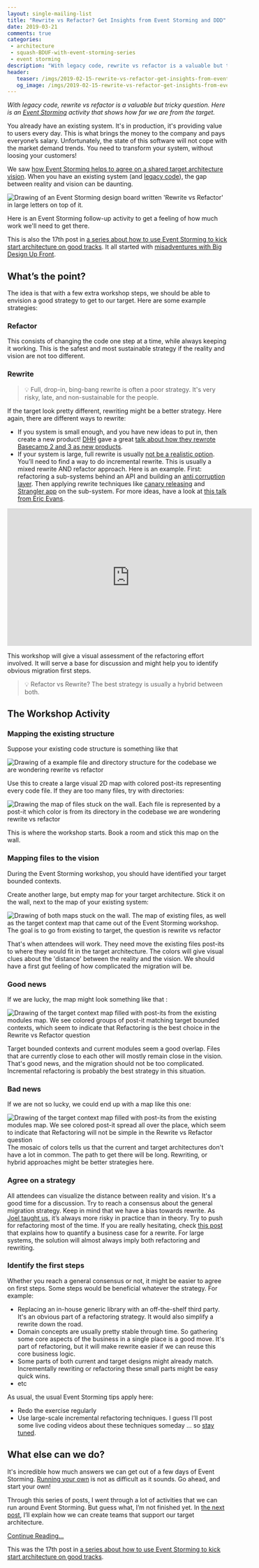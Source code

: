 ```yaml
---
layout: single-mailing-list
title: "Rewrite vs Refactor? Get Insights from Event Storming and DDD"
date: 2019-03-21
comments: true
categories:
 - architecture
 - squash-BDUF-with-event-storming-series
 - event storming
description: "With legacy code, rewrite vs refactor is a valuable but tricky question. Here is an Event Storming follow-up activity that visually shows how far we are from the target. This should trigger more insightful discussions, and to the identification of the first migration steps."
header:
   teaser: /imgs/2019-02-15-rewrite-vs-refactor-get-insights-from-event-storming-and-ddd/event-storming-rewrite-vs-refactor-teaser.jpeg
   og_image: /imgs/2019-02-15-rewrite-vs-refactor-get-insights-from-event-storming-and-ddd/event-storming-rewrite-vs-refactor-og.jpeg
---
```

_With legacy code, rewrite vs refactor is a valuable but tricky question. Here is an [Event Storming](https://www.eventstorming.com/) activity that shows how far we are from the target._

You already have an existing system. It's in production, it's providing value to users every day. This is what brings the money to the company and pays everyone’s salary. Unfortunately, the state of this software will not cope with the market demand trends. You need to transform your system, without loosing your customers!

We saw [how Event Storming helps to agree on a shared target architecture vision](/drafting-a-functional-architecture-vision-with-ddd-event-storming-part-1/). When you have an existing system (and [legacy code](https://en.wikipedia.org/wiki/Legacy_code)), the gap between reality and vision can be daunting.

![Drawing of an Event Storming design board written 'Rewrite vs Refactor' in large letters on top of it.]({{site.url}}/imgs/2019-02-15-rewrite-vs-refactor-get-insights-from-event-storming-and-ddd/event-storming-rewrite-vs-refactor.jpeg)

Here is an Event Storming follow-up activity to get a feeling of how much work we'll need to get there.

This is also the 17th post in [a series about how to use Event Storming to kick start architecture on good tracks](/categories/#squash-bduf-with-event-storming-series). It all started with [misadventures with Big Design Up Front](/misadventures-with-big-design-up-front/).

## What’s the point?

The idea is that with a few extra workshop steps, we should be able to envision a good strategy to get to our target. Here are some example strategies:

### Refactor

This consists of changing the code one step at a time, while always keeping it working. This is the safest and most sustainable strategy if the reality and vision are not too different.

### Rewrite

> 💡 Full, drop-in, bing-bang rewrite is often a poor strategy. It's very risky, late, and non-sustainable for the people.

If the target look pretty different, rewriting might be a better strategy. Here again, there are different ways to rewrite:

*   If you system is small enough, and you have new ideas to put in, then create a new product! [DHH](https://twitter.com/dhh) gave a great [talk about how they rewrote Basecamp 2 and 3 as new products](https://businessofsoftware.org/2015/10/david-heinemeier-hansson-rewrite-basecamp-business-of-software-conference-video-dhh-bos2015/).
*   If your system is large, full rewrite is usually [not be a realistic option](https://dzone.com/articles/software-rewrite-the-chase-2). You’ll need to find a way to do incremental rewrite. This is usually a mixed rewrite AND refactor approach. Here is an example. First: refactoring a sub-systems behind an API and building an [anti corruption layer](https://softwareengineering.stackexchange.com/questions/184464/what-is-an-anti-corruption-layer-and-how-is-it-used). Then applying rewrite techniques like [canary releasing](https://martinfowler.com/bliki/CanaryRelease.html) and [Strangler app](https://www.martinfowler.com/bliki/StranglerApplication.html) on the sub-system. For more ideas, have a look at [this talk from Eric Evans](https://www.youtube.com/watch?v=OTF2Y6TLTG0).

<iframe width="560" height="315" src="https://www.youtube.com/embed/OTF2Y6TLTG0" frameborder="0" allow="accelerometer; autoplay; encrypted-media; gyroscope; picture-in-picture" allowfullscreen></iframe>

This workshop will give a visual assessment of the refactoring effort involved. It will serve a base for discussion and might help you to identify obvious migration first steps.

> 💡 Refactor vs Rewrite? The best strategy is usually a hybrid between both.

## The Workshop Activity

### Mapping the existing structure

Suppose your existing code structure is something like that

![Drawing of a example file and directory structure for the codebase we are wondering rewrite vs refactor]({{site.url}}/imgs/2019-02-15-rewrite-vs-refactor-get-insights-from-event-storming-and-ddd/existing-structure.jpg)

Use this to create a large visual 2D map with colored post-its representing every code file. If they are too many files, try with directories:

![Drawing the map of files stuck on the wall. Each file is represented by a post-it which color is from its directory in the codebase we are wondering rewrite vs refactor]({{site.url}}/imgs/2019-02-15-rewrite-vs-refactor-get-insights-from-event-storming-and-ddd/existing-files-map.jpg)

This is where the workshop starts. Book a room and stick this map on the wall.

### Mapping files to the vision

During the Event Storming workshop, you should have identified your target bounded contexts.

Create another large, but empty map for your target architecture. Stick it on the wall, next to the map of your existing system:

![Drawing of both maps stuck on the wall. The map of existing files, as well as the target context map that came out of the Event Storming workshop. The goal is to go from existing to target, the question is rewrite vs refactor]({{site.url}}/imgs/2019-02-15-rewrite-vs-refactor-get-insights-from-event-storming-and-ddd/existing-and-target-maps.jpg)

That's when attendees will work. They need move the existing files post-its to where they would fit in the target architecture. The colors will give visual clues about the 'distance' between the reality and the vision. We should have a first gut feeling of how complicated the migration will be.

### Good news

If we are lucky, the map might look something like that :

![Drawing of the target context map filled with post-its from the existing modules map. We see colored groups of post-it matching target bounded contexts, which seem to indicate that Refactoring is the best choice in the Rewrite vs Refactor question]({{site.url}}/imgs/2019-02-15-rewrite-vs-refactor-get-insights-from-event-storming-and-ddd/simpler-migration.jpg)

Target bounded contexts and current modules seem a good overlap. Files that are currently close to each other will mostly remain close in the vision. That's good news, and the migration should not be too complicated. Incremental refactoring is probably the best strategy in this situation.

### Bad news

If we are not so lucky, we could end up with a map like this one:

![Drawing of the target context map filled with post-its from the existing modules map. We see colored post-it spread all over the place, which seem to indicate that Refactoring will not be simple in the Rewrite vs Refactor question]({{site.url}}/imgs/2019-02-15-rewrite-vs-refactor-get-insights-from-event-storming-and-ddd/messy-migration.jpg)
The mosaic of colors tells us that the current and target architectures don't have a lot in common. The path to get there will be long. Rewriting, or hybrid approaches might be better strategies here.

### Agree on a strategy

All attendees can visualize the distance between reality and vision. It's a good time for a discussion. Try to reach a consensus about the general migration strategy. Keep in mind that we have a bias towards rewrite. As [Joel taught us](https://www.joelonsoftware.com/2000/04/06/things-you-should-never-do-part-i/), it’s always more risky in practice than in theory. Try to push for refactoring most of the time. If you are really hesitating, check [this post](https://8thlight.com/blog/doug-bradbury/2018/11/27/true-cost-rewrites.html) that explains how to quantify a business case for a rewrite. For large systems, the solution will almost always imply both refactoring and rewriting.

### Identify the first steps

Whether you reach a general consensus or not, it might be easier to agree on first steps. Some steps would be beneficial whatever the strategy. For example:

*   Replacing an in-house generic library with an off-the-shelf third party. It's an obvious part of a refactoring strategy. It would also simplify a rewrite down the road.
*   Domain concepts are usually pretty stable through time. So gathering some core aspects of the business in a single place is a good move. It's part of refactoring, but it will make rewrite easier if we can reuse this core business logic.
*   Some parts of both current and target designs might already match. Incrementally rewriting or refactoring these small parts might be easy quick wins.
*   etc

As usual, the usual Event Storming tips apply here:

*   Redo the exercise regularly
*   Use large-scale incremental refactoring techniques. I guess I’ll post some live coding videos about these techniques someday … so [stay tuned](http://eepurl.com/dxKE95).

## What else can we do?

It's incredible how much answers we can get out of a few days of Event Storming. [Running your own](/categories/#squash-bduf-with-event-storming-series) is not as difficult as it sounds. Go ahead, and start your own!

Through this series of posts, I went through a lot of activities that we can run around Event Storming. But guess what, I’m not finished yet. In [the next post](/feature-teams-vs-component-teams-decide-with-event-storming-and-ddd/), I’ll explain how we can create teams that support our target architecture.

[Continue Reading...](/feature-teams-vs-component-teams-decide-with-event-storming-and-ddd/)

This was the 17th post in [a series about how to use Event Storming to kick start architecture on good tracks](/categories/#squash-bduf-with-event-storming-series).
